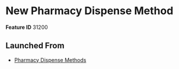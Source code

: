 # New Pharmacy Dispense Method

**Feature ID** 31200

## Launched From

- [Pharmacy Dispense Methods](Pharmacy%20Dispense%20Methods.md)











































































